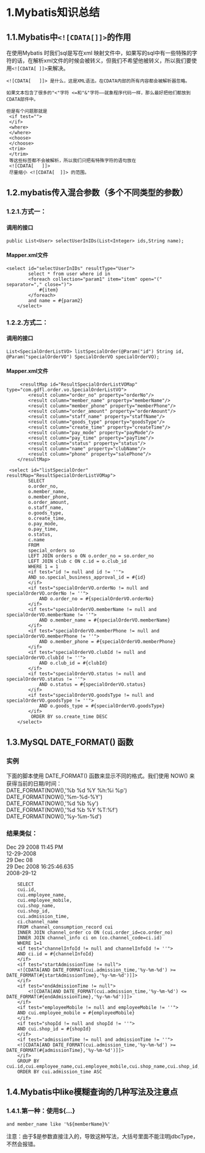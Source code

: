 # 1.Mybatis知识总结

## 1.1.Mybatis中`<![CDATA[]]>`的作用

在使用Mybatis 时我们sql是写在xml 映射文件中，如果写的sql中有一些特殊的字符的话，在解析xml文件的时候会被转义，但我们不希望他被转义，所以我们要使用`<![CDATA[ ]]>`来解决。

```
<![CDATA[   ]]> 是什么，这是XML语法。在CDATA内部的所有内容都会被解析器忽略。

如果文本包含了很多的"<"字符 <=和"&"字符——就象程序代码一样，那么最好把他们都放到CDATA部件中。

但是有个问题那就是
 <if test="">   
 </if>   
 <where>   
 </where>  
 <choose>  
 </choose>  
 <trim>  
 </trim> 
 等这些标签都不会被解析，所以我们只把有特殊字符的语句放在 
 <![CDATA[   ]]>  
 尽量缩小 <![CDATA[  ]]> 的范围。
```

## 1.2.mybatis传入混合参数（多个不同类型的参数）

### 1.2.1.方式一：

#### 调用的接口

`public List<User> selectUserInIDs(List<Integer> ids,String name);`

#### Mapper.xml文件

```
<select id="selectUserInIDs" resultType="User">  
        select * from user where id in   
        <foreach collection="param1" item="item" open="(" separator="," close=")">  
            #{item}  
        </foreach>  
        and name = #{param2}  
    </select>
```

### 1.2.2.方式二：

#### 调用的接口

`List<SpecialOrderListVO> listSpecialOrder(@Param("id") String id, @Param("specialOrderVO") SpecialOrderVO specialOrderVO);`

#### Mapper.xml文件

```
     <resultMap id="ResultSpecialOrderListVOMap" type="com.gdfl.order.vo.SpecialOrderListVO">
        <result column="order_no" property="orderNo"/>
        <result column="member_name" property="memberName"/>
        <result column="member_phone" property="memberPhone"/>
        <result column="order_amount" property="orderAmount"/>
        <result column="staff_name" property="staffName"/>
        <result column="goods_type" property="goodsType"/>
        <result column="create_time" property="createTime"/>
        <result column="pay_mode" property="payMode"/>
        <result column="pay_time" property="payTime"/>
        <result column="status" property="status"/>
        <result column="name" property="clubName"/>
        <result column="phone" property="salePhone"/>
    </resultMap>

 <select id="listSpecialOrder" resultMap="ResultSpecialOrderListVOMap">
        SELECT
        o.order_no,
        o.member_name,
        o.member_phone,
        o.order_amount,
        o.staff_name,
        o.goods_type,
        o.create_time,
        o.pay_mode,
        o.pay_time,
        o.status,
        c.name
        FROM
        special_orders so
        LEFT JOIN orders o ON o.order_no = so.order_no
        LEFT JOIN club c ON c.id = o.club_id
        WHERE 1 = 1
        <if test="id != null and id != ''">
        AND so.special_business_approval_id = #{id}
        </if>
        <if test="specialOrderVO.orderNo != null and specialOrderVO.orderNo != ''">
            AND o.order_no = #{specialOrderVO.orderNo}
        </if>
        <if test="specialOrderVO.memberName != null and specialOrderVO.memberName != ''">
            AND o.member_name = #{specialOrderVO.memberName}
        </if>
        <if test="specialOrderVO.memberPhone != null and specialOrderVO.memberPhone != ''">
            AND o.member_phone = #{specialOrderVO.memberPhone}
        </if>
        <if test="specialOrderVO.clubId != null and specialOrderVO.clubId != ''">
            AND o.club_id = #{clubId}
        </if>
        <if test="specialOrderVO.status != null and specialOrderVO.status != ''">
            AND o.status = #{specialOrderVO.status}
        </if>
        <if test="specialOrderVO.goodsType != null and specialOrderVO.goodsType != ''">
            AND o.goods_type = #{specialOrderVO.goodsType}
        </if>
         ORDER BY so.create_time DESC
    </select>
```

## 1.3.MySQL DATE\_FORMAT\(\) 函数

### 实例

下面的脚本使用 DATE\_FORMAT\(\) 函数来显示不同的格式。我们使用 NOW\(\) 来获得当前的日期/时间：  
DATE\_FORMAT\(NOW\(\),'%b %d %Y %h:%i %p'\)  
DATE\_FORMAT\(NOW\(\),'%m-%d-%Y'\)  
DATE\_FORMAT\(NOW\(\),'%d %b %y'\)  
DATE\_FORMAT\(NOW\(\),'%d %b %Y %T:%f'\)  
DATE\_FORMAT\(NOW\(\),'%y-%m-%d'\)

### 结果类似：

Dec 29 2008 11:45 PM  
12-29-2008  
29 Dec 08  
29 Dec 2008 16:25:46.635  
2008-29-12

```
    SELECT
    cui.id,
    cui.employee_name,
    cui.employee_mobile,
    cui.shop_name,
    cui.shop_id,
    cui.admission_time,
    ci.channel_name
    FROM channel_consumption_record cui
    INNER JOIN channel_order co ON (cui.order_id=co.order_no)
    INNER JOIN channel_info ci on (co.channel_code=ci.id)
    WHERE 1=1
    <if test="channelInfoId != null and channelInfoId != ''">
    AND ci.id = #{channelInfoId}
    </if>
    <if test="startAdmissionTime != null">
    <![CDATA[AND DATE_FORMAT(cui.admission_time,'%y-%m-%d') >= DATE_FORMAT(#{startAdmissionTime},'%y-%m-%d')]]>
    </if>
    <if test="endAdmissionTime != null">
        <![CDATA[AND DATE_FORMAT(cui.admission_time,'%y-%m-%d') <= DATE_FORMAT(#{endAdmissionTime},'%y-%m-%d')]]>
    </if>
    <if test="employeeMobile != null and employeeMobile != ''">
    AND cui.employee_mobile = #{employeeMobile}
    </if>
    <if test="shopId != null and shopId != ''">
    AND cui.shop_id = #{shopId}
    </if>
    <if test="admissionTime != null and admissionTime != ''">
    <![CDATA[AND DATE_FORMAT(cui.admission_time,'%y-%m-%d') >= DATE_FORMAT(#{admissionTime},'%y-%m-%d')]]>
    </if>
    GROUP BY cui.id,cui.employee_name,cui.employee_mobile,cui.shop_name,cui.shop_id,cui.admission_time,ci.channel_name
    ORDER BY cui.admission_time ASC
```

## 1.4.Mybatis中like模糊查询的几种写法及注意点

### 1.4.1.第一种：使用${...}

```
and member_name like '%${memberName}%'
```

注意：由于$是参数直接注入的，导致这种写法，大括号里面不能注明jdbcType，不然会报错。

